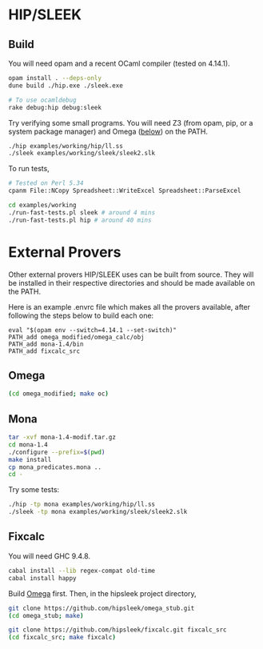 
# HIP/SLEEK

## Build

You will need opam and a recent OCaml compiler (tested on 4.14.1).

```sh
opam install . --deps-only
dune build ./hip.exe ./sleek.exe

# To use ocamldebug
rake debug:hip debug:sleek
```

Try verifying some small programs.
You will need Z3 (from opam, pip, or a system package manager) and Omega ([below](#omega)) on the PATH.

```sh
./hip examples/working/hip/ll.ss
./sleek examples/working/sleek/sleek2.slk
```

To run tests,

```sh
# Tested on Perl 5.34
cpanm File::NCopy Spreadsheet::WriteExcel Spreadsheet::ParseExcel

cd examples/working
./run-fast-tests.pl sleek # around 4 mins
./run-fast-tests.pl hip # around 40 mins
```

# External Provers

Other external provers HIP/SLEEK uses can be built from source.
They will be installed in their respective directories and should be made available on the PATH.

Here is an example .envrc file which makes all the provers available, after following the steps below to build each one:

```envrc
eval "$(opam env --switch=4.14.1 --set-switch)"
PATH_add omega_modified/omega_calc/obj
PATH_add mona-1.4/bin
PATH_add fixcalc_src
```

## Omega

```sh
(cd omega_modified; make oc)
```

## Mona

```sh
tar -xvf mona-1.4-modif.tar.gz
cd mona-1.4
./configure --prefix=$(pwd)
make install
cp mona_predicates.mona ..
cd -
```

Try some tests:

```sh
./hip -tp mona examples/working/hip/ll.ss
./sleek -tp mona examples/working/sleek/sleek2.slk
```

## Fixcalc

You will need GHC 9.4.8.

```sh
cabal install --lib regex-compat old-time
cabal install happy
```

Build [Omega](#omega) first. Then, in the hipsleek project directory,

```sh
git clone https://github.com/hipsleek/omega_stub.git
(cd omega_stub; make)

git clone https://github.com/hipsleek/fixcalc.git fixcalc_src
(cd fixcalc_src; make fixcalc)
```

